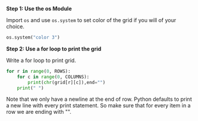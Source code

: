 <!--title={Print Grid}-->

<!--badges={Python:60}-->

<!--concepts={Indexing 2D Lists}-->

**Step 1: Use the os Module**

Import `os` and use `os.system` to set color of the grid if you will of your choice.

```python
os.system("color 3")
```

**Step 2: Use a for loop to print the grid**

Write a for loop to print grid. 

```python
for r in range(0, ROWS):
	for c in range(0, COLUMNS):
		print(chr(grid[r][c]),end="")
    print(" ")
```

Note that we only have a newline at the end of row. Python defaults to print a new line with every print statement. So make sure that for every item in a row we are ending with "".